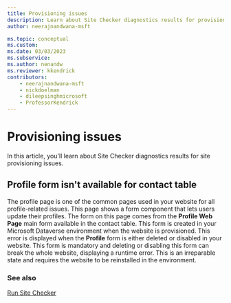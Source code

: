 ```yaml
---
title: Provisioning issues
description: Learn about Site Checker diagnostics results for provisioning issues.
author: neerajnandwana-msft

ms.topic: conceptual
ms.custom: 
ms.date: 03/03/2023
ms.subservice: 
ms.author: nenandw
ms.reviewer: kkendrick
contributors:
    - neerajnandwana-msft
    - nickdoelman
    - dileepsinghmicrosoft
    - ProfessorKendrick
---
```


# Provisioning issues

In this article, you'll learn about Site Checker diagnostics results for site provisioning issues.

## Profile form isn't available for contact table

The profile page is one of the common pages used in your website for all profile-related issues. This page shows a form component that lets users update their profiles. The form on this page comes from the **Profile Web Page** main form available in the contact table. This form is created in your Microsoft Dataverse environment when the website is provisioned. This error is displayed when the **Profile** form is either deleted or disabled in your website. This form is mandatory and deleting or disabling this form can break the whole website, displaying a runtime error. This is an irreparable state and requires the website to be reinstalled in the environment.

### See also

[Run Site Checker](site-checker.md)


